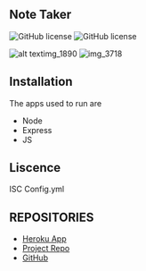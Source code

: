 ## Note Taker 
![GitHub license](https://img.shields.io/badge/Made%20by-%40jlhickey-orange)
![GitHub license](https://img.shields.io/badge/license-ISC-blue.svg)



![alt textimg_1890](https://github.com/jlhickey/Note-taker)
![img_3718](https://github.com/jlhickey/Note-taker)
 


## Installation
The apps used to run are
* Node
* Express
* JS


## Liscence
ISC
Config.yml
 

## REPOSITORIES
- [Heroku App](https://https://note-taker-using-express-wk-11.herokuapp.com/)
- [Project Repo](https://github.com/jlhickey/Note-taker)
- [GitHub](https://github.com/jlhickey)

 
